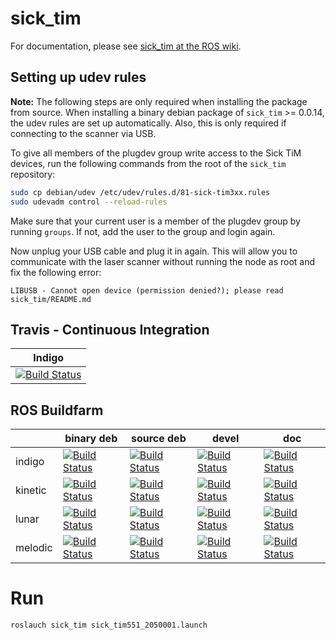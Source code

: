 sick_tim
========

For documentation, please see [sick_tim at the ROS wiki](http://wiki.ros.org/sick_tim).

Setting up udev rules
---------------------

**Note:** The following steps are only required when installing the package
from source. When installing a binary debian package of `sick_tim` >= 0.0.14,
the udev rules are set up automatically. Also, this is only required if
connecting to the scanner via USB.

To give all members of the plugdev group write access to the Sick TiM devices, run the following
commands from the root of the `sick_tim` repository:

```bash
sudo cp debian/udev /etc/udev/rules.d/81-sick-tim3xx.rules
sudo udevadm control --reload-rules
```

Make sure that your current user is a member of the plugdev group by running
`groups`. If not, add the user to the group and login again.

Now unplug your USB cable and plug it in again. This will allow you to
communicate with the laser scanner without running the node as root and fix the
following error:

```
LIBUSB - Cannot open device (permission denied?); please read sick_tim/README.md
```


Travis - Continuous Integration
-------------------------------

| Indigo |
|--------|
| [![Build Status](https://travis-ci.org/uos/sick_tim.svg?branch=indigo)](https://travis-ci.org/uos/sick_tim) |


ROS Buildfarm
-------------

|           | binary deb | source deb | devel | doc |
|-----------|------------|------------|-------|-----|
| indigo | [![Build Status](http://build.ros.org/buildStatus/icon?job=Ibin_uT64__sick_tim__ubuntu_trusty_amd64__binary)](http://build.ros.org/job/Ibin_uT64__sick_tim__ubuntu_trusty_amd64__binary/) | [![Build Status](http://build.ros.org/buildStatus/icon?job=Isrc_uT__sick_tim__ubuntu_trusty__source)](http://build.ros.org/job/Isrc_uT__sick_tim__ubuntu_trusty__source/) | [![Build Status](http://build.ros.org/buildStatus/icon?job=Idev__sick_tim__ubuntu_trusty_amd64)](http://build.ros.org/job/Idev__sick_tim__ubuntu_trusty_amd64) | [![Build Status](http://build.ros.org/buildStatus/icon?job=Idoc__sick_tim__ubuntu_trusty_amd64)](http://build.ros.org/job/Idoc__sick_tim__ubuntu_trusty_amd64) |
| kinetic | [![Build Status](http://build.ros.org/buildStatus/icon?job=Kbin_uX64__sick_tim__ubuntu_xenial_amd64__binary)](http://build.ros.org/job/Kbin_uX64__sick_tim__ubuntu_xenial_amd64__binary/) | [![Build Status](http://build.ros.org/buildStatus/icon?job=Ksrc_uX__sick_tim__ubuntu_xenial__source)](http://build.ros.org/job/Ksrc_uX__sick_tim__ubuntu_xenial__source/) | [![Build Status](http://build.ros.org/buildStatus/icon?job=Kdev__sick_tim__ubuntu_xenial_amd64)](http://build.ros.org/job/Kdev__sick_tim__ubuntu_xenial_amd64) | [![Build Status](http://build.ros.org/buildStatus/icon?job=Kdoc__sick_tim__ubuntu_xenial_amd64)](http://build.ros.org/job/Kdoc__sick_tim__ubuntu_xenial_amd64) |
| lunar | [![Build Status](http://build.ros.org/buildStatus/icon?job=Lbin_uX64__sick_tim__ubuntu_xenial_amd64__binary)](http://build.ros.org/job/Lbin_uX64__sick_tim__ubuntu_xenial_amd64__binary/) | [![Build Status](http://build.ros.org/buildStatus/icon?job=Lsrc_uX__sick_tim__ubuntu_xenial__source)](http://build.ros.org/job/Lsrc_uX__sick_tim__ubuntu_xenial__source/) | [![Build Status](http://build.ros.org/buildStatus/icon?job=Ldev__sick_tim__ubuntu_xenial_amd64)](http://build.ros.org/job/Ldev__sick_tim__ubuntu_xenial_amd64) | [![Build Status](http://build.ros.org/buildStatus/icon?job=Ldoc__sick_tim__ubuntu_xenial_amd64)](http://build.ros.org/job/Ldoc__sick_tim__ubuntu_xenial_amd64) |
| melodic | [![Build Status](http://build.ros.org/buildStatus/icon?job=Mbin_uB64__sick_tim__ubuntu_bionic_amd64__binary)](http://build.ros.org/job/Mbin_uB64__sick_tim__ubuntu_bionic_amd64__binary) | [![Build Status](http://build.ros.org/buildStatus/icon?job=Msrc_uB__sick_tim__ubuntu_bionic__source)](http://build.ros.org/job/Msrc_uB__sick_tim__ubuntu_bionic__source/) | [![Build Status](http://build.ros.org/buildStatus/icon?job=Mdev__sick_tim__ubuntu_bionic_amd64)](http://build.ros.org/job/Mdev__sick_tim__ubuntu_bionic_amd64) | [![Build Status](http://build.ros.org/buildStatus/icon?job=Mdoc__sick_tim__ubuntu_bionic_amd64)](http://build.ros.org/job/Mdoc__sick_tim__ubuntu_bionic_amd64) |

# Run

```bash
roslauch sick_tim sick_tim551_2050001.launch

```
